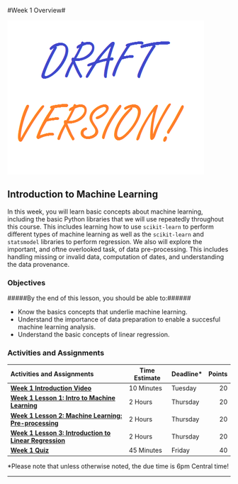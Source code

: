 #Week 1 Overview#

![Draft](../images/Draft_Version_picture.png)

## Introduction to Machine Learning ##

In this week, you will learn basic concepts about machine learning,
including the basic Python libraries that we will use repeatedly
throughout this course. This includes learning how to use `scikit-learn`
to perform different types of machine learning as well as the
`scikit-learn` and `statsmodel` libraries to perform regression. We also
will explore the important, and oftne overlooked task, of data
pre-processing. This includes handling missing or invalid data,
computation of dates, and understanding the data provenance.

### Objectives ###

#####By the end of this lesson, you should be able to:######

- Know the basics concepts that underlie machine learning.
- Understand the importance of data preparation to enable a succesful machine learning analysis.
- Understand the basic concepts of linear regression.

### Activities and Assignments ###

|Activities and Assignments | Time Estimate | Deadline* | Points|
|:------| -----|-------|----------:|
|**[Week 1 Introduction Video][w1v]** | 10 Minutes | Tuesday |20|
|**[Week 1 Lesson 1: Intro to Machine Learning](lesson1.md)**| 2 Hours |Thursday| 20|
|**[Week 1 Lesson 2: Machine Learning: Pre-processing](lesson2.md)**| 2 Hours | Thursday | 20 |
|**[Week 1 Lesson 3: Introduction to Linear Regression](lesson3.md)**| 2 Hours | Thursday| 20 |
|**[Week 1 Quiz][w1q]**| 45 Minutes | Friday | 40|

*Please note that unless otherwise noted, the due time is 6pm Central time!

----------
[w1v]: https://mediaspace.illinois.edu/
[w1q]: https://learn.illinois.edu/mod/quiz/view.php?id=1325077
